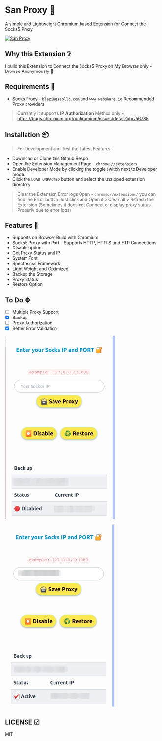 # San Proxy 🔐

A simple and Lightweight Chromium based Extension for Connect the Socks5 Proxy

[![San Proxy](https://res.cloudinary.com/veer/image/upload/v1590140120/web-store_iwlsro.png)](https://chrome.google.com/webstore/detail/san-proxy/hfkbfaacabmkdnemhpffhhhpnecnmkjg)  

## Why this Extension ❔

I build this Extension to Connect the Socks5 Proxy on My Browser only - Browse Anonymously 👀

## Requirements 📃

- Socks Proxy - `blazingseollc.com` and `www.webshare.io` Recommended Proxy providers

> Currently it supports **IP Authorization** Method only - <https://bugs.chromium.org/p/chromium/issues/detail?id=256785>

## Installation 📦

> For Development and Test the Latest Features

- Download or Clone this Github Respo
- Open the Extension Management Page - `chrome://extensions`
- Enable Developer Mode by clicking the toggle switch next to Developer mode.
- Click the `LOAD UNPACKED` button and select the unzipped extension directory

> Clear the Extension Error logs Open - `chrome://extensions/` you can find the Error button Just click and Open it > Clear all > Refresh the Extension (Sometimes it does not Connect or display proxy status Properly due to error logs)

## Features 💅

- Supports on Browser Build with Chromium
- Socks5 Proxy with Port - Supports HTTP, HTTPS and FTP Connections
- Disable option
- Get Proxy Status and IP
- System Font
- Spectre.css Framework
- Light Weight and Optimized
- Backup the Storage
- Proxy Status
- Restore Option

## To Do ⚙

- [ ] Multiple Proxy Support
- [x] Backup
- [ ] Proxy Authorization
- [X] Better Error Validation

![san proxy](https://raw.githubusercontent.com/mskian/san-proxy/master/images/sanweb-proxy1.png)  

![san proxy](https://raw.githubusercontent.com/mskian/san-proxy/master/images/sanweb-proxy2.png)  

## LICENSE ☑

MIT
